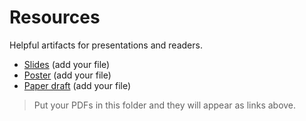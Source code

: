 # Resources

Helpful artifacts for presentations and readers.

- [Slides](./slides.pdf) (add your file)
- [Poster](./poster.pdf) (add your file)
- [Paper draft](./paper.pdf) (add your file)

> Put your PDFs in this folder and they will appear as links above.